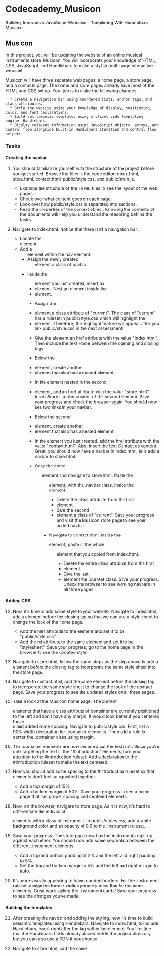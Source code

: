 # Codecademy_Musicon
Building Interactive JavaScript Websites - Templating With Handlebars - Musicon

## Musicon
In this project, you will be updating the website of an online musical instruments store, Musicon. You will incorporate your knowledge of HTML, CSS, JavaScript, and Handlebars to make a stylish multi-page interactive website!

Musicon will have three separate web pages: a home page, a store page, and a contacts page. The home and store pages already have most of the HTML and CSS set up. Your job is to make the following changes:

      * Create a navigation bar using unordered lists, anchor tags, and class attributes.
      * Style the website using your knowledge of display, positioning, color, and font declarations.
      * Build out semantic templates using a client-side templating engine: Handlebars.
      * Display relevant information using JavaScript objects, arrays, and control flow alongside built-in Handlebars iteration and control flow helpers.

### Tasks
#### Creating the navbar
1. You should familiarize yourself with the structure of the project before you get started. Browse the files in the code editor: index.html, store.html, contact.html, public/style.css, and public/main.js.

      * Examine the structure of the HTML files to see the layout of the web pages.
      * Check over what content goes on each page.
      * Look over how public/style.css is separated into sections.
      * Read the properties of the context object.
Knowing the contents of the documents will help you understand the reasoning behind the tasks.

2. Navigate to index.html. Notice that there isn’t a navigation bar.

      * Locate the <nav> element.
      * Add a <ul> element within the nav element.
      * Assign the newly created <ul> element a class of navbar.

3. Inside the <ul> element you just created, insert an <li> element. Nest an <a> element inside the <li> element.

4. Assign the <li> element a class attribute of "current".
The class of "current" has a ruleset in public/style.css which will highlight the <li> element. Therefore, this highlight feature will appear after you link public/style.css in the next assessment!

5. Give the <a> element an href attribute with the value "index.html". Then include the text Home between the opening and closing <a> tags.

6. Below the <li> element, create another <li> element that also has a nested <a> element.

7. In the <a> element nested in the second <li> element, add an href attribute with the value "store.html". Insert Store into the content of the second <a> element.
Save your progress and check the browser again. You should now see two links in your navbar.

8. Below the second <li> element, create another <li> element that also has a nested <a> element.

9. In the <a> element you just created, add the href attribute with the value "contact.html". Also, insert the text Contact as content.
Great, you should now have a navbar in index.html, let’s add a navbar to store.html.

10. Copy the entire <ul> element and navigate to store.html. Paste the <ul> element, with the .navbar class, inside the <nav> element.
    
      * Delete the class attribute from the first <li> element.
      * Give the second <li> element a class of "current".
Save your progress and visit the Musicon store page to see your added navbar.

11. Navigate to contact.html. Inside the <nav> element, paste in the whole <ul> element that you copied from index.html.

      * Delete the entire class attribute from the first <li> element.
      * Give the last <li> element the .current class.
Save your progress. Check the browser to see working navbars in all three pages!

#### Adding CSS

12. Now, it’s time to add some style to your website. Navigate to index.html, add a <link> element before the closing <head> tag so that we can use a style sheet to change the look of the home page.

      * Add the href attribute to the <link> element and set it to be "public/style.css".
      * Add the rel attribute to the same element and set it to be "stylesheet".
Save your progress, go to the home page in the browser to see the updated style!

13. Navigate to store.html, follow the same steps as the step above to add a <link> element before the closing <head> tag to incorporate the same style sheet into the store page.

14. Navigate to contact.html, add the same <link> element before the closing <head> tag to incorporate the same style sheet to change the look of the contact page.
Save your progress to see the updated styles on all three pages.

15. Take a look at the Musicon home page. The current <section> elements that have a class attribute of container are currently positioned to the left and don’t have any margin. It would look better if you centered those <section>s and added some spacing.
Navigate to public/style.css. First, set a 90% width declaration for .container elements. Then add a rule to center the .container class using margin.

16. The .container elements are now centered but the text isn’t. Since you’re only targeting the text in the "#introduction" elements, turn your attention to the #introduction ruleset.
Add a declaration to the #introduction ruleset to make the text centered.

17. Now you should add some spacing to the #introduction ruleset so that elements don’t feel so squished together.

      * Add a top margin of 15%
      * Add a bottom margin of 50%.
Save your progress to see a home page that has proper spacing and centered elements.

18. Now, on the browser, navigate to store page. As it is now, it’s hard to differentiate the individual <article> elements with a class of instrument.
In public/styles.css, add a white background color and an opacity of 0.9 to the .instrument ruleset.

19. Save your progress. The store page now has the instruments right up against each other. You should now add some separation between the different .instrument elements.

      * Add a top and bottom padding of 2% and the left and right padding to 5%.
      * Set the top and bottom margin to 5% and the left and right margin to auto.

20. It’s more visually appealing to have rounded borders. For the .instrument ruleset, assign the border-radius property to be 5px for the same elements.
Great work styling the .instrument cards! Save your progress to see the changes you’ve made.

#### Building the templates
21. After creating the navbar and adding the styling, now it’s time to build semantic templates using Handlebars.
Navigate to index.html, to include Handlebars, insert <script src="handlebars.min.js"></script> right after the <link> tag within the <head> element.
You’ll notice that the Handlebars file is already placed inside the project directory, but you can also use a CDN if you choose.

22. Navigate to store.html, add the same <script> element, as the previous task, on the line after the <link> CSS tag.

23. Navigate back to index.html, you can deliver a template to the browser by including it in a <script> tag.

      * Add another <script> tag below <script> tag for Handlebars.
      * Give the new tag an id of templateHB.
      * Add the type attribute to the same tag and set it to be "text/x-handlebars-template".

24. Next, start on a simple template for the home page.
You’ll be adding three elements inside the newly created <script> tag. First add a <h1> element, followed by a <p> element, followed by an <a> element. These elements will not be nested.

25. Add Handlebars expression to the <h1> and <p> tag.

      * Between the opening and closing <h1> tags, add a {{title}} expression.
      * Between the opening and closing <p> tags, add a {{body}} expression.

26. Add the href attribute and text to the <a> tag.

      * Give the <a> tag the href attribute and set it to be "store.html".
      * Between the opening and closing <a> tags, add the Shop Now text.

27. Inside the #introduction element, add an id of information to the .container element and delete the nested tags.

28. Now, navigate to public/main.js, familiarize yourself with the provided context object.
For the home page you’ll be using the title and body properties. Later on, you’ll be using the instruments property for the store page.

29. Now it’s time to write JavaScript!

      * Under the context object, declare a variable named templateElement using the const keyword.
      * Assign to templateElement the result of calling document.getElementById() with an argument of "templateHB".

30. The next step in creating a Handlebars template is to get the HTML markup contained within the templateElement.

      * Access the .innerHTML of templateElement and assign it to a new variable named templateSource.

31. Compile a template using the Handlebars.compile() method.

      * Pass the templateSource into the Handlebars.compile() method as an argument.
      * Assign a compiled template returned above to a new variable named template.

32. After calling Handlebars.compile() with an argument, a function is returned to the template. template will accept an object and use the properties of the object to fill in a Handlebars template.

      * Pass the provided context object into the template function as an argument.
      * Assign the return value of the step above to a new variable named compiledHtml.

33. Finally, render the compiled HTML in the browser.

      * Use the document.getElementById() method to get an element with an id of information on the document.
      * Set the innerHTML property on the element returned above to be the compiledHtml.

34. You just created your first templated web page! Now it is time to create your next templated web page with the skills you just learned.
Navigate back to store.html, create a <script> element that will incorporate Handlebars expressions.

      * In the <head> element, add the <script> tag on the line after the <script> tag for Handlebars.
      * Give the new <script> an id of templateHB.
      * Add the type attribute to the same tag and set it to be "text/x-handlebars-template".

35. Copy the entire contents of the first <article> with class instrument. Paste the contents inside the newly created <script>.

36. Currently, you have a template for one instrument, but the Musicon store has four instruments. Conveniently, Handlebars offers the built-in {{each}} block helper to iterate through an array.
Wrap the .instrument element in the template with the {{each}} block helper. Provide the starting {{each}} expression with an argument of instruments.

37. Now it’s time to replace some hard coded values with Handlebars expressions. Change the value of the src and alt attribute within the <img> tag with a {{this.image}} and {{this.name}} expression respectively.

38. Replace the contents inside the .name, .description, .price and .sale elements with Handlebar expressions. Use the following expressions in their respective fields: {{this.name}}, {{this.description}}, {{this.price}} and {{this.sale}}.

39. You might notice some instruments are on sale and others are not. You can account for this using a built-in Handlebars block helper, {{if}}, which acts like the if conditional in JavaScript.
Use the {{if}} block helper to display the on-sale price. If the this.sale property is truthy, you should also display the <p> elements that have the classes price, sale and deal. Add an {{else}} section, in case this.sale is falsy, to display the this.price element (without the nested <del> tag).

40. Now, locate the #showcase element. In the <section> that has a class of container, add an id of information. Since you don’t need the hard coded values anymore, delete all the elements that have a class of instrument.
The #information <section> should be empty but the web page should still be filled with instruments!

41. Great, you refactored your code to use Handlebars. Take advantage of your set up template to add a new instrument to Musicon!
Add another object in the instruments array that has the following properties:

      * Set the image property to be 'https://content.codecademy.com/courses/learn-handlebars/musicon/violin.png'.
      * Set the name property to be 'Violin'.
      * Set the description property to be 'A versatile instrument that is suited for any and all occasions. Those wearing tuxedos can strum together a classic. Others who prefer overalls can call it a fiddle and play some folk songs.'.
      * Set the price property to be '$245.00'.
After creating the object successfully, save your progress. You will see the violin added to the store page.

42. Great work! The home and store pages look leagues better than when you started. If you want to challenge yourself, consider:

      * Add/Remove instruments to the store.
      * Change the overall layout of the website.
      * Create additional styling in public/style.css.
      * Add and link to an additional page for Musicon.

